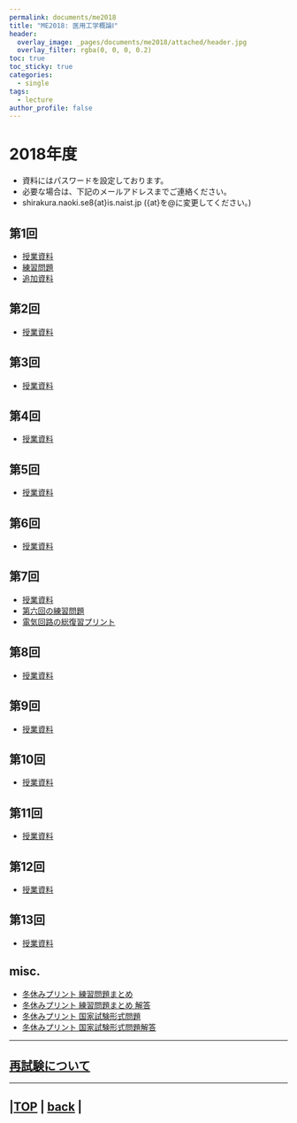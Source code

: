 ```yaml
---
permalink: documents/me2018
title: "ME2018: 医用工学概論Ⅰ"
header:
  overlay_image: _pages/documents/me2018/attached/header.jpg
  overlay_filter: rgba(0, 0, 0, 0.2)
toc: true
toc_sticky: true
categories:
  - single
tags:
  - lecture
author_profile: false
---
```

  
# 2018年度

* 資料にはパスワードを設定しております。
* 必要な場合は、下記のメールアドレスまでご連絡ください。
 * shirakura.naoki.se8{at}is.naist.jp ({at}を@に変更してください。)

## 第1回  
* [授業資料](attached/lecture1f.pdf)  
 * [練習問題](attached/exercize1f.pdf)  
 * [追加資料](attached/additional1f.pdf)  

## 第2回  
* [授業資料](attached/lecture2f.pdf)  

## 第3回  
* [授業資料](attached/lecture3f.pdf)  
  
## 第4回  
* [授業資料](attached/lecture4f.pdf)  
  
## 第5回  
* [授業資料](attached/lecture5f.pdf)  
  
## 第6回  
* [授業資料](attached/lecture6f.pdf)  
  
## 第7回  
* [授業資料](attached/lecture7f.pdf)  
 * [第六回の練習問題](attached/answer7fpdf.pdf)  
 * [電気回路の総復習プリント](attached/review7f.pdf)  
  
## 第8回  
* [授業資料](attached/lecture8f.pdf)  
  
## 第9回  
* [授業資料](attached/lecture9f.pdf)  
  
## 第10回  
* [授業資料](attached/lecture10f.pdf)  
  
## 第11回  
* [授業資料](attached/lecture11f.pdf)  
  
## 第12回  
* [授業資料](attached/lecture12f.pdf)  
  
## 第13回  
* [授業資料](attached/lecture13f.pdf)  
  
## misc.  
* [冬休みプリント 練習問題まとめ](attached/winter_vac_B.pdf)  
 * [冬休みプリント 練習問題まとめ 解答](attached/winter_vac_B_ans.pdf)  
* [冬休みプリント 国家試験形式問題](attached/winter_vac_A.pdf)  
 * [冬休みプリント 国家試験形式問題解答](attached/winter_vac_A_ans.pdf)  
  
---

## [再試験について](./about_exam)  
  
---

|[TOP](/) | <a href="javascript:history.back()">back</a> |
---
